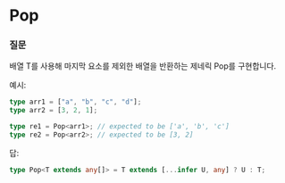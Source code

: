 # Pop

### 질문

배열 T를 사용해 마지막 요소를 제외한 배열을 반환하는 제네릭 Pop<T>를 구현합니다.

예시:

```ts
type arr1 = ["a", "b", "c", "d"];
type arr2 = [3, 2, 1];

type re1 = Pop<arr1>; // expected to be ['a', 'b', 'c']
type re2 = Pop<arr2>; // expected to be [3, 2]
```

답:

```ts
type Pop<T extends any[]> = T extends [...infer U, any] ? U : T;
```
